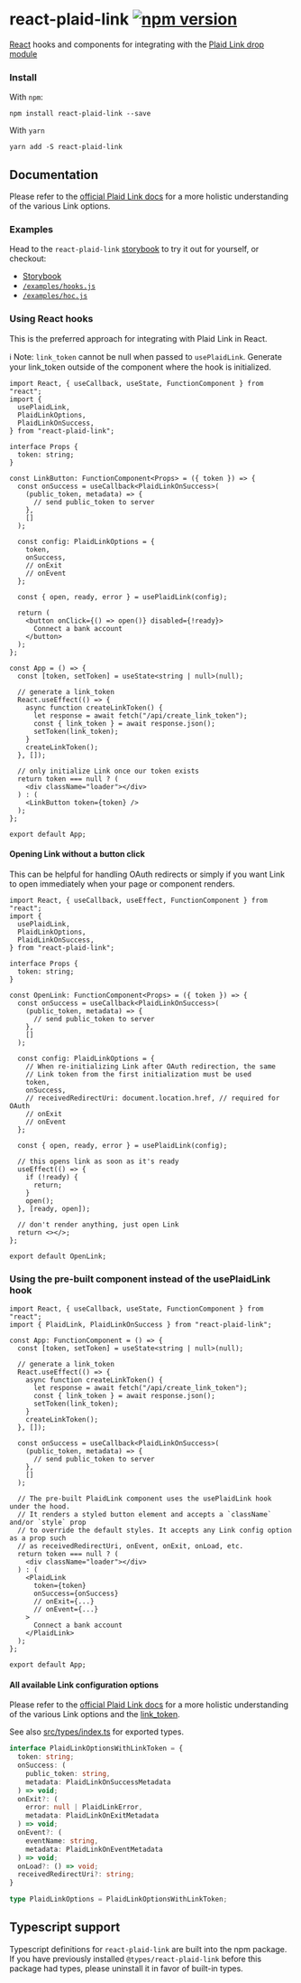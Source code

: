# react-plaid-link [![npm version](https://badge.fury.io/js/react-plaid-link.svg)](http://badge.fury.io/js/react-plaid-link)

[React](https://facebook.github.io/react/) hooks and components for
integrating with the [Plaid Link drop module](https://blog.plaid.com/plaid-link/)

### Install

With `npm`:

```
npm install react-plaid-link --save
```

With `yarn`

```
yarn add -S react-plaid-link
```

## Documentation

Please refer to the [official Plaid Link docs](https://plaid.com/docs/#creating-items-with-plaid-link) for
a more holistic understanding of the various Link options.

### Examples

Head to the `react-plaid-link` [storybook](https://plaid.github.io/react-plaid-link) to try it out for yourself, or
checkout:

- [Storybook](https://plaid.github.io/react-plaid-link)
- [`/examples/hooks.js`](./examples/hooks.js)
- [`/examples/hoc.js`](./examples/hoc.js)

### Using React hooks

This is the preferred approach for integrating with Plaid Link in React.

ℹ️ Note: `link_token` cannot be null when passed to `usePlaidLink`. Generate your link_token
outside of the component where the hook is initialized.

```tsx
import React, { useCallback, useState, FunctionComponent } from "react";
import {
  usePlaidLink,
  PlaidLinkOptions,
  PlaidLinkOnSuccess,
} from "react-plaid-link";

interface Props {
  token: string;
}

const LinkButton: FunctionComponent<Props> = ({ token }) => {
  const onSuccess = useCallback<PlaidLinkOnSuccess>(
    (public_token, metadata) => {
      // send public_token to server
    },
    []
  );

  const config: PlaidLinkOptions = {
    token,
    onSuccess,
    // onExit
    // onEvent
  };

  const { open, ready, error } = usePlaidLink(config);

  return (
    <button onClick={() => open()} disabled={!ready}>
      Connect a bank account
    </button>
  );
};

const App = () => {
  const [token, setToken] = useState<string | null>(null);

  // generate a link_token
  React.useEffect(() => {
    async function createLinkToken() {
      let response = await fetch("/api/create_link_token");
      const { link_token } = await response.json();
      setToken(link_token);
    }
    createLinkToken();
  }, []);

  // only initialize Link once our token exists
  return token === null ? (
    <div className="loader"></div>
  ) : (
    <LinkButton token={token} />
  );
};

export default App;
```

#### Opening Link without a button click

This can be helpful for handling OAuth redirects or simply if you want Link to open immediately when your page or component renders.

```tsx
import React, { useCallback, useEffect, FunctionComponent } from "react";
import {
  usePlaidLink,
  PlaidLinkOptions,
  PlaidLinkOnSuccess,
} from "react-plaid-link";

interface Props {
  token: string;
}

const OpenLink: FunctionComponent<Props> = ({ token }) => {
  const onSuccess = useCallback<PlaidLinkOnSuccess>(
    (public_token, metadata) => {
      // send public_token to server
    },
    []
  );

  const config: PlaidLinkOptions = {
    // When re-initializing Link after OAuth redirection, the same
    // Link token from the first initialization must be used
    token,
    onSuccess,
    // receivedRedirectUri: document.location.href, // required for OAuth
    // onExit
    // onEvent
  };

  const { open, ready, error } = usePlaidLink(config);

  // this opens link as soon as it's ready
  useEffect(() => {
    if (!ready) {
      return;
    }
    open();
  }, [ready, open]);

  // don't render anything, just open Link
  return <></>;
};

export default OpenLink;
```


### Using the pre-built component instead of the usePlaidLink hook

```tsx
import React, { useCallback, useState, FunctionComponent } from "react";
import { PlaidLink, PlaidLinkOnSuccess } from "react-plaid-link";

const App: FunctionComponent = () => {
  const [token, setToken] = useState<string | null>(null);

  // generate a link_token
  React.useEffect(() => {
    async function createLinkToken() {
      let response = await fetch("/api/create_link_token");
      const { link_token } = await response.json();
      setToken(link_token);
    }
    createLinkToken();
  }, []);

  const onSuccess = useCallback<PlaidLinkOnSuccess>(
    (public_token, metadata) => {
      // send public_token to server
    },
    []
  );

  // The pre-built PlaidLink component uses the usePlaidLink hook under the hood.
  // It renders a styled button element and accepts a `className` and/or `style` prop
  // to override the default styles. It accepts any Link config option as a prop such
  // as receivedRedirectUri, onEvent, onExit, onLoad, etc.
  return token === null ? (
    <div className="loader"></div>
  ) : (
    <PlaidLink
      token={token}
      onSuccess={onSuccess}
      // onExit={...}
      // onEvent={...}
    >
      Connect a bank account
    </PlaidLink>
  );
};

export default App;
```

#### All available Link configuration options

Please refer to the [official Plaid Link docs](https://plaid.com/docs/link) for
a more holistic understanding of the various Link options and the [link_token](https://plaid.com/docs/api/tokens/#linktokencreate).

See also [src/types/index.ts](https://github.com/plaid/react-plaid-link/blob/master/src/types/index.ts) for exported types.

```ts
interface PlaidLinkOptionsWithLinkToken = {
  token: string;
  onSuccess: (
    public_token: string,
    metadata: PlaidLinkOnSuccessMetadata
  ) => void;
  onExit?: (
    error: null | PlaidLinkError,
    metadata: PlaidLinkOnExitMetadata
  ) => void;
  onEvent?: (
    eventName: string,
    metadata: PlaidLinkOnEventMetadata
  ) => void;
  onLoad?: () => void;
  receivedRedirectUri?: string;
}

type PlaidLinkOptions = PlaidLinkOptionsWithLinkToken;
```

## Typescript support

Typescript definitions for `react-plaid-link` are built into the npm package. If you have previously installed `@types/react-plaid-link` before this package had types, please uninstall it in favor of built-in types.
